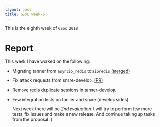 ```yaml
---
layout: post
title: GSoC week-6
---
```

This is the eighth week of `GSoc 2018`

# Report
This week I have worked on the following:
- Migrating tanner from `asyncio_redis` to `aioredis` [(merged)](https://github.com/mushorg/tanner/pull/260)
- Fix attack requests from snare-develop. [(PR)](https://github.com/mushorg/snare/pull/149)
- Remove redis duplicate sessions in tanner-develop.
- Few integration tests on tanner and snare (develop sides).

  Next week there will be *2nd evaluation.* I will try to perform few more tests, fix issues and make a new release. And continue
  taking up tasks from the proposal :) 
